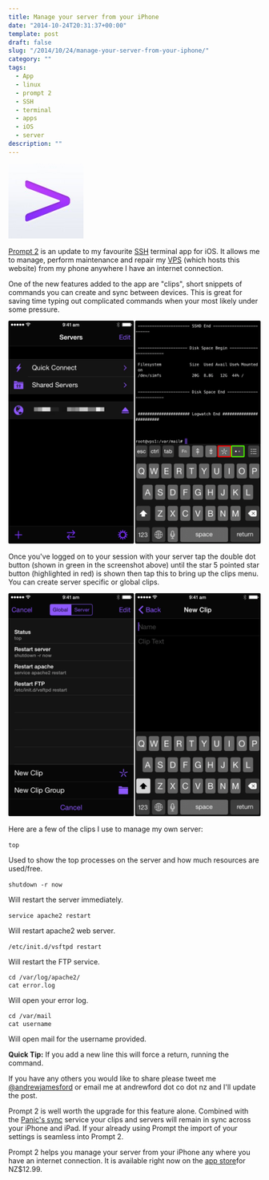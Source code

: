 ```yaml
---
title: Manage your server from your iPhone
date: "2014-10-24T20:31:37+00:00"
template: post
draft: false
slug: "/2014/10/24/manage-your-server-from-your-iphone/"
category: ""
tags:
  - App
  - linux
  - prompt 2
  - SSH
  - terminal
  - apps
  - iOS
  - server
description: ""
---
```


![Prompt 2 helps you manage your server from your iPhone](./prompt2-icon-150x150.jpg)

[Prompt 2](https://itunes.apple.com/nz/app/prompt-2/id917437289?mt=8&uo=4) is an update to my favourite [SSH](https://en.wikipedia.org/wiki/Secure_Shell)</a> terminal app for iOS. It allows me to manage, perform maintenance and repair my [VPS](https://clientarea.ramnode.com)</a> (which hosts this website) from my phone anywhere I have an internet connection.

One of the new features added to the app are "clips", short snippets of commands you can create and sync between devices.&nbsp;This is great for saving time typing out complicated commands when your most likely under some pressure.

![From the keyboard tap the green button until the red button is shown. Activate the clips menu with the button highlighted in red.](./prompt-2-shortcuts-merged1.png)

Once you've logged on to your session with your server tap the double dot button (shown in green in the screenshot above) until the star 5 pointed star button (highlighted in red) is shown then tap this to bring up the clips menu. You can create server specific or global clips.

![Some of the clips I use in Prompt 2](./prompt-2-shortcuts-merged2.png)

Here are a few of the clips I use to manage my own server:

`top`

Used to show the top processes on the server and how much resources are used/free.

`shutdown -r now`

Will restart the server immediately.

`service apache2 restart`

Will restart apache2 web server.

`/etc/init.d/vsftpd restart`

Will restart the FTP service.

```
cd /var/log/apache2/
cat error.log
```

Will open your error log.

```
cd /var/mail
cat username
```

Will open mail for the username provided.

**Quick Tip:** If you add a new line this will force a return, running the command.

If you have any others you would like to share please tweet me [@andrewjamesford](https://twitter.com/AndrewJamesFord) or email me at andrewford dot co dot nz and I'll update the post.

Prompt 2 is well worth the upgrade for this feature alone. Combined with the [Panic's sync](http://panic.com/sync/) service your clips and servers will remain in sync across your iPhone and iPad. If your already using Prompt the import of your settings is seamless into Prompt 2.

Prompt 2 helps you manage your server from your iPhone any where you have an internet connection. It is available right now on the [app store](https://itunes.apple.com/nz/app/prompt-2/id917437289?mt=8&uo=4)for NZ$12.99.

